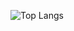 
![Top Langs](https://github-readme-stats.vercel.app/api/top-langs/?username=abobafett-dev&hide_progress=false)

<!--
### Hi there 👋

**abobafett-dev/abobafett-dev** is a ✨ _special_ ✨ repository because its `README.md` (this file) appears on your GitHub profile.

Here are some ideas to get you started:

- 🔭 I’m currently working on ...
- 🌱 I’m currently learning ...
- 👯 I’m looking to collaborate on ...
- 🤔 I’m looking for help with ...
- 💬 Ask me about ...
- 📫 How to reach me: ...
- 😄 Pronouns: ...
- ⚡ Fun fact: ...

documentation about that:
https://docs.github.com/en/account-and-profile/setting-up-and-managing-your-github-profile/customizing-your-profile/managing-your-profile-readme
-->
